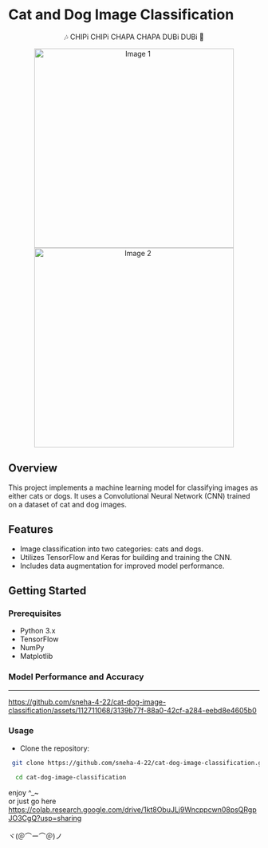 # Cat and Dog Image Classification
<p align="center">
🎶 CHIPi CHIPi CHAPA CHAPA DUBi DUBi 🎵</p>
<p align="center">
  <img src="https://github.com/sneha-4-22/cat-dog-image-classification/assets/112711068/da25fe5a-1bfc-4d18-9552-276a06e33f67" alt="Image 1" width="400" style="display:inline-block">
  <img src="https://github.com/sneha-4-22/cat-dog-image-classification/assets/112711068/f2040ef6-84f1-4f25-9c23-de79ed6682c2" alt="Image 2" width="400" style="display:inline-block">
</p>


## Overview

This project implements a machine learning model for classifying images as either cats or dogs. It uses a Convolutional Neural Network (CNN) trained on a dataset of cat and dog images.

## Features

- Image classification into two categories: cats and dogs.
- Utilizes TensorFlow and Keras for building and training the CNN.
- Includes data augmentation for improved model performance.

## Getting Started

### Prerequisites

- Python 3.x
- TensorFlow
- NumPy
- Matplotlib

### Model Performance and Accuracy
<hr>

https://github.com/sneha-4-22/cat-dog-image-classification/assets/112711068/3139b77f-88a0-42cf-a284-eebd8e4605b0

### Usage
* Clone the repository:
 ``` bash
  git clone https://github.com/sneha-4-22/cat-dog-image-classification.git
```
``` bash
  cd cat-dog-image-classification
```
 enjoy ^_~ <br/>
 or just go here <br/>
 https://colab.research.google.com/drive/1kt8ObuJLj9Wncppcwn08psQRgpJO3CgQ?usp=sharing  <br/><br/>
ヾ(＠⌒ー⌒＠)ノ
